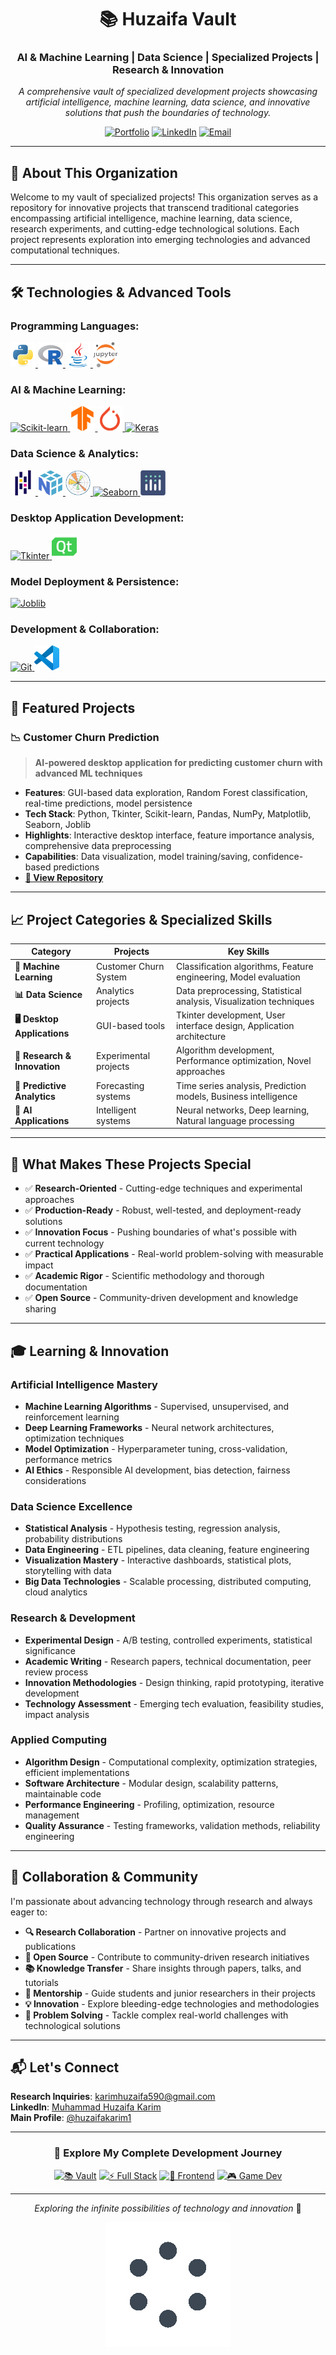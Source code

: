 <h1 align="center">📚 Huzaifa Vault</h1>

<div align="center">

<h3>AI & Machine Learning | Data Science | Specialized Projects | Research & Innovation</h3>

*A comprehensive vault of specialized development projects showcasing artificial intelligence, machine learning, data science, and innovative solutions that push the boundaries of technology.*

[![Portfolio](https://img.shields.io/badge/Portfolio-View_All_Projects-2196F3?style=for-the-badge&logo=github)](https://github.com/orgs/huzaifa-vault/repositories)
[![LinkedIn](https://img.shields.io/badge/LinkedIn-Connect-0077B5?style=for-the-badge&logo=linkedin)](https://www.linkedin.com/in/muhammad-huzaifa-karim-590k)
[![Email](https://img.shields.io/badge/Email-Contact-EA4335?style=for-the-badge&logo=gmail)](mailto:karimhuzaifa590@gmail.com)

</div>

---

## 🚀 About This Organization

Welcome to my vault of specialized projects! This organization serves as a repository for innovative projects that transcend traditional categories encompassing artificial intelligence, machine learning, data science, research experiments, and cutting-edge technological solutions. Each project represents exploration into emerging technologies and advanced computational techniques.

---

## 🛠️ Technologies & Advanced Tools

<h3 align="left">Programming Languages:</h3>
<p align="left">
  <a href="https://www.python.org/" target="_blank" rel="noreferrer">
    <img src="https://raw.githubusercontent.com/devicons/devicon/master/icons/python/python-original.svg" alt="Python" width="40" height="40"/>
  </a>
  <a href="https://www.r-project.org/" target="_blank" rel="noreferrer">
    <img src="https://raw.githubusercontent.com/devicons/devicon/master/icons/r/r-original.svg" alt="R" width="40" height="40"/>
  </a>
  <a href="https://www.java.com/" target="_blank" rel="noreferrer">
    <img src="https://raw.githubusercontent.com/devicons/devicon/master/icons/java/java-original.svg" alt="Java" width="40" height="40"/>
  </a>
  <a href="https://jupyter.org/" target="_blank" rel="noreferrer">
    <img src="https://raw.githubusercontent.com/devicons/devicon/master/icons/jupyter/jupyter-original-wordmark.svg" alt="Jupyter" width="40" height="40"/>
  </a>
</p>

<h3 align="left">AI & Machine Learning:</h3>
<p align="left">
  <a href="https://scikit-learn.org/" target="_blank" rel="noreferrer">
    <img src="https://upload.wikimedia.org/wikipedia/commons/0/05/Scikit_learn_logo_small.svg" alt="Scikit-learn" width="40" height="40"/>
  </a>
  <a href="https://www.tensorflow.org/" target="_blank" rel="noreferrer">
    <img src="https://raw.githubusercontent.com/devicons/devicon/master/icons/tensorflow/tensorflow-original.svg" alt="TensorFlow" width="40" height="40"/>
  </a>
  <a href="https://pytorch.org/" target="_blank" rel="noreferrer">
    <img src="https://raw.githubusercontent.com/devicons/devicon/master/icons/pytorch/pytorch-original.svg" alt="PyTorch" width="40" height="40"/>
  </a>
  <a href="https://keras.io/" target="_blank" rel="noreferrer">
    <img src="https://upload.wikimedia.org/wikipedia/commons/a/ae/Keras_logo.svg" alt="Keras" width="40" height="40"/>
  </a>
</p>

<h3 align="left">Data Science & Analytics:</h3>
<p align="left">
  <a href="https://pandas.pydata.org/" target="_blank" rel="noreferrer">
    <img src="https://raw.githubusercontent.com/devicons/devicon/master/icons/pandas/pandas-original.svg" alt="Pandas" width="40" height="40"/>
  </a>
  <a href="https://numpy.org/" target="_blank" rel="noreferrer">
    <img src="https://raw.githubusercontent.com/devicons/devicon/master/icons/numpy/numpy-original.svg" alt="NumPy" width="40" height="40"/>
  </a>
  <a href="https://matplotlib.org/" target="_blank" rel="noreferrer">
    <img src="https://raw.githubusercontent.com/devicons/devicon/master/icons/matplotlib/matplotlib-original.svg" alt="Matplotlib" width="40" height="40"/>
  </a>
  <a href="https://seaborn.pydata.org/" target="_blank" rel="noreferrer">
    <img src="https://seaborn.pydata.org/_images/logo-mark-lightbg.svg" alt="Seaborn" width="40" height="40"/>
  </a>
  <a href="https://plotly.com/" target="_blank" rel="noreferrer">
    <img src="https://raw.githubusercontent.com/devicons/devicon/master/icons/plotly/plotly-original.svg" alt="Plotly" width="40" height="40"/>
  </a>
</p>

<h3 align="left">Desktop Application Development:</h3>
<p align="left">
  <a href="https://docs.python.org/3/library/tkinter.html" target="_blank" rel="noreferrer">
    <img src="https://upload.wikimedia.org/wikipedia/commons/c/c3/Python-logo-notext.svg" alt="Tkinter" width="40" height="40"/>
  </a>
  <a href="https://www.qt.io/qt-for-python" target="_blank" rel="noreferrer">
    <img src="https://raw.githubusercontent.com/devicons/devicon/master/icons/qt/qt-original.svg" alt="PyQt" width="40" height="40"/>
  </a>
</p>

<h3 align="left">Model Deployment & Persistence:</h3>
<p align="left">
  <a href="https://joblib.readthedocs.io/" target="_blank" rel="noreferrer">
    <img src="https://joblib.readthedocs.io/en/latest/_static/joblib_logo.svg" alt="Joblib" width="40" height="40"/>
  </a>
</p>

<h3 align="left">Development & Collaboration:</h3>
<p align="left">
  <a href="https://git-scm.com/" target="_blank" rel="noreferrer">
    <img src="https://www.vectorlogo.zone/logos/git-scm/git-scm-icon.svg" alt="Git" width="40" height="40"/>
  </a>
  <a href="https://code.visualstudio.com/" target="_blank" rel="noreferrer">
    <img src="https://raw.githubusercontent.com/devicons/devicon/master/icons/vscode/vscode-original.svg" alt="VS Code" width="40" height="40"/>
  </a>
</p>

---

## 📂 Featured Projects

### 📉 **Customer Churn Prediction**
> **AI-powered desktop application for predicting customer churn with advanced ML techniques**
- **Features**: GUI-based data exploration, Random Forest classification, real-time predictions, model persistence
- **Tech Stack**: Python, Tkinter, Scikit-learn, Pandas, NumPy, Matplotlib, Seaborn, Joblib
- **Highlights**: Interactive desktop interface, feature importance analysis, comprehensive data preprocessing
- **Capabilities**: Data visualization, model training/saving, confidence-based predictions
- [**🔗 View Repository**](https://github.com/huzaifa-vault/customer-churn-prediction)

---

## 📈 Project Categories & Specialized Skills

| **Category** | **Projects** | **Key Skills** |
|---|---|---|
| **🤖 Machine Learning** | Customer Churn System | Classification algorithms, Feature engineering, Model evaluation |
| **📊 Data Science** | Analytics projects | Data preprocessing, Statistical analysis, Visualization techniques |
| **🖥️ Desktop Applications** | GUI-based tools | Tkinter development, User interface design, Application architecture |
| **🔬 Research & Innovation** | Experimental projects | Algorithm development, Performance optimization, Novel approaches |
| **🎯 Predictive Analytics** | Forecasting systems | Time series analysis, Prediction models, Business intelligence |
| **🧠 AI Applications** | Intelligent systems | Neural networks, Deep learning, Natural language processing |

---

## 🌟 What Makes These Projects Special

- ✅ **Research-Oriented** - Cutting-edge techniques and experimental approaches
- ✅ **Production-Ready** - Robust, well-tested, and deployment-ready solutions
- ✅ **Innovation Focus** - Pushing boundaries of what's possible with current technology
- ✅ **Practical Applications** - Real-world problem-solving with measurable impact
- ✅ **Academic Rigor** - Scientific methodology and thorough documentation
- ✅ **Open Source** - Community-driven development and knowledge sharing

---

## 🎓 Learning & Innovation

### **Artificial Intelligence Mastery**
- **Machine Learning Algorithms** - Supervised, unsupervised, and reinforcement learning
- **Deep Learning Frameworks** - Neural network architectures, optimization techniques
- **Model Optimization** - Hyperparameter tuning, cross-validation, performance metrics
- **AI Ethics** - Responsible AI development, bias detection, fairness considerations

### **Data Science Excellence**
- **Statistical Analysis** - Hypothesis testing, regression analysis, probability distributions
- **Data Engineering** - ETL pipelines, data cleaning, feature engineering
- **Visualization Mastery** - Interactive dashboards, statistical plots, storytelling with data
- **Big Data Technologies** - Scalable processing, distributed computing, cloud analytics

### **Research & Development**
- **Experimental Design** - A/B testing, controlled experiments, statistical significance
- **Academic Writing** - Research papers, technical documentation, peer review process
- **Innovation Methodologies** - Design thinking, rapid prototyping, iterative development
- **Technology Assessment** - Emerging tech evaluation, feasibility studies, impact analysis

### **Applied Computing**
- **Algorithm Design** - Computational complexity, optimization strategies, efficient implementations
- **Software Architecture** - Modular design, scalability patterns, maintainable code
- **Performance Engineering** - Profiling, optimization, resource management
- **Quality Assurance** - Testing frameworks, validation methods, reliability engineering

---

## 🤝 Collaboration & Community

I'm passionate about advancing technology through research and always eager to:

- **🔍 Research Collaboration** - Partner on innovative projects and publications
- **🚀 Open Source** - Contribute to community-driven research initiatives
- **📚 Knowledge Transfer** - Share insights through papers, talks, and tutorials
- **🤝 Mentorship** - Guide students and junior researchers in their projects
- **💡 Innovation** - Explore bleeding-edge technologies and methodologies
- **🎯 Problem Solving** - Tackle complex real-world challenges with technological solutions

---

## 📬 Let's Connect

**Research Inquiries**: [karimhuzaifa590@gmail.com](mailto:karimhuzaifa590@gmail.com)  
**LinkedIn**: [Muhammad Huzaifa Karim](https://www.linkedin.com/in/muhammad-huzaifa-karim-590k)  
**Main Profile**: [@huzaifakarim1](https://github.com/huzaifakarim1)

---

<div align="center">

### 🌟 Explore My Complete Development Journey

[![📚 Vault](https://img.shields.io/badge/📚_Vault-huzaifa--vault-purple?style=for-the-badge)](https://github.com/huzaifa-vault)
[![⚡ Full Stack](https://img.shields.io/badge/⚡_Full_Stack-huzaifa--fullstack-green?style=for-the-badge)](https://github.com/huzaifa-fullstack)
[![🎨 Frontend](https://img.shields.io/badge/🎨_Frontend-huzaifa--frontend-blue?style=for-the-badge)](https://github.com/huzaifa-gamedev)
[![🎮 Game Dev](https://img.shields.io/badge/🎮_Game_Dev-huzaifa--gamedev-orange?style=for-the-badge)](https://github.com/huzaifa-gamedev)

---

*Exploring the infinite possibilities of technology and innovation* 🚀

<!-- Footer -->
<p align="center">
<img src="assets/Cosmos.gif">
</p>

</div>